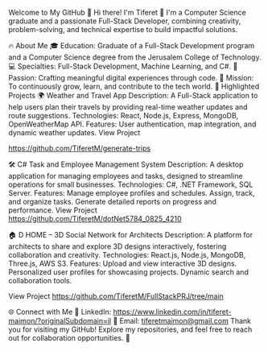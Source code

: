 Welcome to My GitHub 🌟
Hi there! I'm Tiferet 👋
I'm a Computer Science graduate and a passionate Full-Stack Developer, combining creativity, problem-solving, and technical expertise to build impactful solutions.

🔥 About Me
🎓 Education: Graduate of a Full-Stack Development program and a Computer Science degree from the Jerusalem College of Technology.
💻 Specialties: Full-Stack Development, Machine Learning, and C#.
🌟 Passion: Crafting meaningful digital experiences through code.
🚀 Mission: To continuously grow, learn, and contribute to the tech world.
📂 Highlighted Projects
🌍 Weather and Travel App
Description: A Full-Stack application to help users plan their travels by providing real-time weather updates and route suggestions.
Technologies: React, Node.js, Express, MongoDB, OpenWeatherMap API.
Features: User authentication, map integration, and dynamic weather updates.
View Project

https://github.com/TiferetM/generate-trips


🛠️ C# Task and Employee Management System
Description: A desktop application for managing employees and tasks, designed to streamline operations for small businesses.
Technologies: C#, .NET Framework, SQL Server.
Features:
Manage employee profiles and schedules.
Assign, track, and organize tasks.
Generate detailed reports on progress and performance.
View Project
https://github.com/TiferetM/dotNet5784_0825_4210

🏠 D HOME – 3D Social Network for Architects
Description: A platform for architects to share and explore 3D designs interactively, fostering collaboration and creativity.
Technologies: React.js, Node.js, MongoDB, Three.js, AWS S3.
Features:
Upload and view interactive 3D designs.
Personalized user profiles for showcasing projects.
Dynamic search and collaboration tools.


View Project
https://github.com/TiferetM/FullStackPRJ/tree/main

🌐 Connect with Me
💼 LinkedIn: https://www.linkedin.com/in/tiferet-maimon/?originalSubdomain=il
📧 Email: tiferetmaimon@gmail.com
Thank you for visiting my GitHub! Explore my repositories, and feel free to reach out for collaboration opportunities. 🚀
